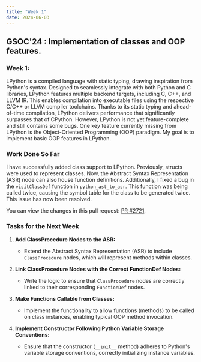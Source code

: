 ```yaml
---
title: "Week 1"
date: 2024-06-03
---
```

## GSOC'24 : Implementation of classes and OOP features.

### Week 1:
LPython is a compiled language with static typing, drawing inspiration from Python's syntax. Designed to seamlessly integrate with both Python and C libraries, LPython features multiple backend targets, including C, C++, and LLVM IR. This enables compilation into executable files using the respective C/C++ or LLVM compiler toolchains. Thanks to its static typing and ahead-of-time compilation, LPython delivers performance that significantly surpasses that of CPython. However, LPython is not yet feature-complete and still contains some bugs. One key feature currently missing from LPython is the Object-Oriented Programming (OOP) paradigm. My goal is to implement basic OOP features in LPython.

### Work Done So Far

I have successfully added class support to LPython. Previously, structs were used to represent classes. Now, the Abstract Syntax Representation (ASR) node can also house function definitions. Additionally, I fixed a bug in the `visitClassDef` function in `python_ast_to_asr`. This function was being called twice, causing the symbol table for the class to be generated twice. This issue has now been resolved.

You can view the changes in this pull request: [PR #2721](https://github.com/lcompilers/lpython/pull/2721).

### Tasks for the Next Week

1. **Add ClassProcedure Nodes to the ASR:**
   - Extend the Abstract Syntax Representation (ASR) to include `ClassProcedure` nodes, which will represent methods within classes.

2. **Link ClassProcedure Nodes with the Correct FunctionDef Nodes:**
   - Write the logic to ensure that `ClassProcedure` nodes are correctly linked to their corresponding `FunctionDef` nodes.

3. **Make Functions Callable from Classes:**
   - Implement the functionality to allow functions (methods) to be called on class instances, enabling typical OOP method invocation.

4. **Implement Constructor Following Python Variable Storage Conventions:**
   - Ensure that the constructor (`__init__` method) adheres to Python's variable storage conventions, correctly initializing instance variables.
